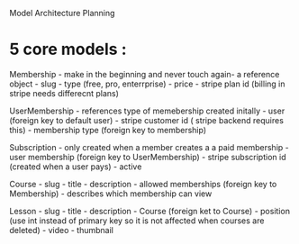 Model Architecture Planning

# 5 core models :
Membership -  make in the beginning and never touch again- a reference object
    - slug
    - type (free, pro, enterrprise)
    - price 
    - stripe plan id (billing in stripe needs differecnt plans)
    
UserMembership - references type of memebership created initally
    - user  (foreign key to default user)
    - stripe customer id ( stripe backend requires this)
    - membership type (foreign key to membership)

Subscription - only created when a member creates a a paid membership
    - user membership (foreign key to UserMembership)
    - stripe subscription id  (created when a user pays)
    - active 

Course
    - slug
    - title
    - description
    - allowed memberships (foreign key to Membership) - describes which membership can view

Lesson
    - slug
    - title
    - description
    - Course  (foreign ket to Course)
    - position (use int instead of primary key so it is not affected when courses are deleted)
    - video
    - thumbnail

